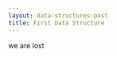 ```yaml
---
layout: data-structures-post
title: First Data Structure
---
```

<link rel="stylesheet" type="text/css" href="caglayandemirci.com/css_files/sub-page_style.css">
<link rel="stylesheet" type="text/css" href="caglayandemirci.com/css_files/tomorrow-night.css">

we are lost 
